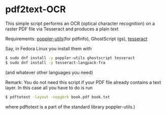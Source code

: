 # pdf2text-OCR

This simple script performs an OCR (optical character recognition) on a raster 
PDF file via Tesseract and produces a plain text


Requirements: [poppler-utils](https://en.wikipedia.org/wiki/Poppler_(software)#poppler-utils)(for pdfinfo), 
GhostScript (gs), [tesseract](https://en.wikipedia.org/wiki/Tesseract)

Say, in Fedora Linux you install them with

```bash
$ sudo dnf install -y poppler-utils ghostscript tesseract
$ sudo dnf install -y tesseract-langpack-fra
```

(and whatever other languages you need)


Remark: You do not need this script if your PDF file already contains a text 
layer.  In this case all you have to do is run 
```bash
$ pdftotext -layout -nopgbrk book.pdf book.txt
``` 
where pdftotext is a part of the standard library poppler-utils.)